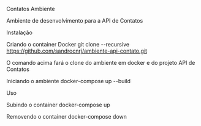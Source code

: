 Contatos Ambiente

Ambiente de desenvolvimento para a API de Contatos

Instalação


Criando o container Docker
git clone --recursive https://github.com/sandrocnrj/ambiente-api-contato.git

O comando acima fará o clone do ambiente em docker e do projeto API de Contatos


Iniciando o ambiente
docker-compose up --build


Uso

Subindo o container
docker-compose up

Removendo o container
docker-compose down
